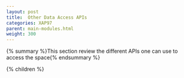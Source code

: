 ```yaml
---
layout: post
title:  Other Data Access APIs
categories: XAP97
parent: main-modules.html
weight: 300
---
```


{% summary %}This section review the different APIs one can use to access the space{% endsummary %}

{% children %}
